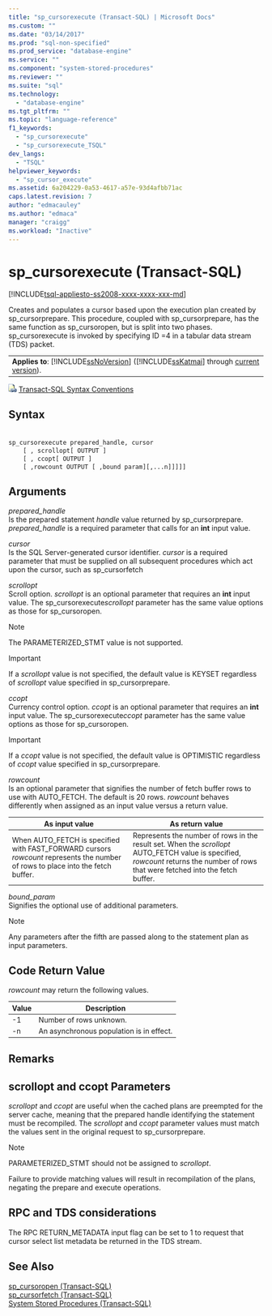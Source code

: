 ```yaml
---
title: "sp_cursorexecute (Transact-SQL) | Microsoft Docs"
ms.custom: ""
ms.date: "03/14/2017"
ms.prod: "sql-non-specified"
ms.prod_service: "database-engine"
ms.service: ""
ms.component: "system-stored-procedures"
ms.reviewer: ""
ms.suite: "sql"
ms.technology: 
  - "database-engine"
ms.tgt_pltfrm: ""
ms.topic: "language-reference"
f1_keywords: 
  - "sp_cursorexecute"
  - "sp_cursorexecute_TSQL"
dev_langs: 
  - "TSQL"
helpviewer_keywords: 
  - "sp_cursor_execute"
ms.assetid: 6a204229-0a53-4617-a57e-93d4afbb71ac
caps.latest.revision: 7
author: "edmacauley"
ms.author: "edmaca"
manager: "craigg"
ms.workload: "Inactive"
---
```

# sp_cursorexecute (Transact-SQL)
[!INCLUDE[tsql-appliesto-ss2008-xxxx-xxxx-xxx-md](../../includes/tsql-appliesto-ss2008-xxxx-xxxx-xxx-md.md)]

  Creates and populates a cursor based upon the execution plan created by sp_cursorprepare. This procedure, coupled with sp_cursorprepare, has the same function as sp_cursoropen, but is split into two phases. sp_cursorexecute is invoked by specifying ID =4 in a tabular data stream (TDS) packet.  
  
||  
|-|  
|**Applies to**: [!INCLUDE[ssNoVersion](../../includes/ssnoversion-md.md)] ([!INCLUDE[ssKatmai](../../includes/sskatmai-md.md)] through [current version](http://go.microsoft.com/fwlink/p/?LinkId=299658)).|  
  
 ![Topic link icon](../../database-engine/configure-windows/media/topic-link.gif "Topic link icon") [Transact-SQL Syntax Conventions](../../t-sql/language-elements/transact-sql-syntax-conventions-transact-sql.md)  
  
## Syntax  
  
```  
  
sp_cursorexecute prepared_handle, cursor  
    [ , scrollopt[ OUTPUT ]  
    [ , ccopt[ OUTPUT ]  
    [ ,rowcount OUTPUT [ ,bound param][,...n]]]]]  
```  
  
## Arguments  
 *prepared_handle*  
 Is the prepared statement *handle* value returned by sp_cursorprepare. *prepared_handle* is a required parameter that calls for an **int** input value.  
  
 *cursor*  
 Is the SQL Server-generated cursor identifier. *cursor* is a required parameter that must be supplied on all subsequent procedures which act upon the cursor, such as sp_cursorfetch  
  
 *scrollopt*  
 Scroll option. *scrollopt* is an optional parameter that requires an **int** input value. The sp_cursorexecute*scrollopt* parameter has the same value options as those for sp_cursoropen.  
  
> [!NOTE]  
>  The PARAMETERIZED_STMT value is not supported.  
  
> [!IMPORTANT]  
>  If a *scrollopt* value is not specified, the default value is KEYSET regardless of *scrollopt* value specified in sp_cursorprepare.  
  
 *ccopt*  
 Currency control option. *ccopt* is an optional parameter that requires an **int** input value. The sp_cursorexecute*ccopt* parameter has the same value options as those for sp_cursoropen.  
  
> [!IMPORTANT]  
>  If a *ccopt* value is not specified, the default value is OPTIMISTIC regardless of *ccopt* value specified in sp_cursorprepare.  
  
 *rowcount*  
 Is an optional parameter that signifies the number of fetch buffer rows to use with AUTO_FETCH. The default is 20 rows. *rowcount* behaves differently when assigned as an input value versus a return value.  
  
|As input value|As return value|  
|--------------------|---------------------|  
|When AUTO_FETCH is specified with FAST_FORWARD cursors *rowcount* represents the number of rows to place into the fetch buffer.|Represents the number of rows in the result set. When the *scrollopt* AUTO_FETCH value is specified, *rowcount* returns the number of rows that were fetched into the fetch buffer.|  
  
 *bound_param*  
 Signifies the optional use of additional parameters.  
  
> [!NOTE]  
>  Any parameters after the fifth are passed along to the statement plan as input parameters.  
  
## Code Return Value  
 *rowcount* may return the following values.  
  
|Value|Description|  
|-----------|-----------------|  
|-1|Number of rows unknown.|  
|-n|An asynchronous population is in effect.|  
  
## Remarks  
  
## scrollopt and ccopt Parameters  
 *scrollopt* and *ccopt* are useful when the cached plans are preempted for the server cache, meaning that the prepared handle identifying the statement must be recompiled. The *scrollopt* and *ccopt* parameter values must match the values sent in the original request to sp_cursorprepare.  
  
> [!NOTE]  
>  PARAMETERIZED_STMT should not be assigned to *scrollopt*.  
  
 Failure to provide matching values will result in recompilation of the plans, negating the prepare and execute operations.  
  
## RPC and TDS considerations  
 The RPC RETURN_METADATA input flag can be set to 1 to request that cursor select list metadata be returned in the TDS stream.  
  
## See Also  
 [sp_cursoropen &#40;Transact-SQL&#41;](../../relational-databases/system-stored-procedures/sp-cursoropen-transact-sql.md)   
 [sp_cursorfetch &#40;Transact-SQL&#41;](../../relational-databases/system-stored-procedures/sp-cursorfetch-transact-sql.md)   
 [System Stored Procedures &#40;Transact-SQL&#41;](../../relational-databases/system-stored-procedures/system-stored-procedures-transact-sql.md)  
  
  
